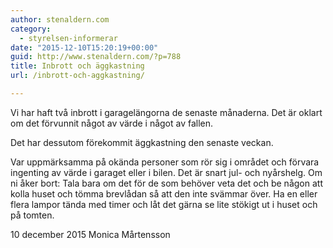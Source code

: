 ```yaml
---
author: stenaldern.com
category:
  - styrelsen-informerar
date: "2015-12-10T15:20:19+00:00"
guid: http://www.stenaldern.com/?p=788
title: Inbrott och äggkastning
url: /inbrott-och-aggkastning/

---
```

Vi har haft två inbrott i garagelängorna de senaste månaderna. Det är oklart om det förvunnit något av värde i något av fallen.

Det har dessutom förekommit äggkastning den senaste veckan.

Var uppmärksamma på okända personer som rör sig i området och förvara ingenting av värde i garaget eller i bilen.
Det är snart jul- och nyårshelg. Om ni åker bort: Tala bara om det för de som behöver veta det och be någon att kolla huset och tömma brevlådan så att den inte svämmar över. Ha en eller flera lampor tända med timer och låt det gärna se lite stökigt ut i huset och på tomten.

10 december 2015
Monica Mårtensson
